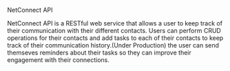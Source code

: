 NetConnect API

NetConnect API is a RESTful web service that allows a user to keep track of their communication with their different contacts. Users can perform CRUD operations for their contacts and add tasks to each of their contacts to keep track of their communication history.(Under Production) the user can send themseves reminders about their tasks so they can improve their engagement with their connections.
